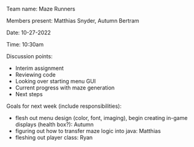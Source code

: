 Team name: Maze Runners

Members present: Matthias Snyder, Autumn Bertram

Date: 10-27-2022

Time: 10:30am

Discussion points:

- Interim assignment
- Reviewing code
- Looking over starting menu GUI
- Current progress with maze generation
- Next steps


Goals for next week (include responsibilities):

- flesh out menu design (color, font, imaging), begin creating in-game displays (health box?): Autumn
- figuring out how to transfer maze logic into java: Matthias
- fleshing out player class: Ryan
